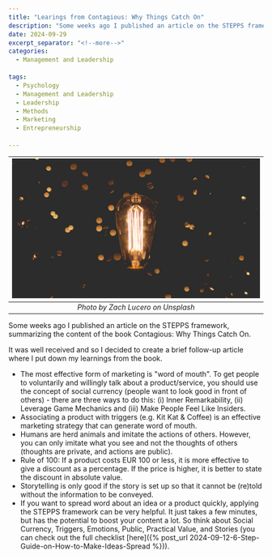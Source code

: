 ```yaml
---
title: "Learings from Contagious: Why Things Catch On"
description: "Some weeks ago I published an article on the STEPPS framework, summarizing the content of the book Contagious: Why Things Catch On. It was well received and so I decided to create a brief follow-up article where I put down my learnings from the book."
date: 2024-09-29
excerpt_separator: "<!--more-->"
categories:
  - Management and Leadership

tags:
  - Psychology
  - Management and Leadership
  - Leadership
  - Methods
  - Marketing
  - Entrepreneurship

---
```


| ![image](/assets/images/zach-lucero-lightbulb-spread-unsplash.jpg) |
|:--:|
| *Photo by Zach Lucero on Unsplash* |

Some weeks ago I published an article on the STEPPS framework, summarizing the content of the book Contagious: Why Things Catch On.

It was well received and so I decided to create a brief follow-up article where I put down my learnings from the book.

- The most effective form of marketing is "word of mouth". To get people to voluntarily and willingly talk about a product/service, you should use the concept of social currency (people want to look good in front of others) - there are three ways to do this: (i) Inner Remarkability, (ii) Leverage Game Mechanics and (iii) Make People Feel Like Insiders.
- Associating a product with triggers (e.g. Kit Kat & Coffee) is an effective marketing strategy that can generate word of mouth.
- Humans are herd animals and imitate the actions of others. However, you can only imitate what you see and not the thoughts of others (thoughts are private, and actions are public).
- Rule of 100: If a product costs EUR 100 or less, it is more effective to give a discount as a percentage. If the price is higher, it is better to state the discount in absolute value.
- Storytelling is only good if the story is set up so that it cannot be (re)told without the information to be conveyed.
- If you want to spread word about an idea or a product quickly, applying the STEPPS framework can be very helpful. It just takes a few minutes, but has the potential to boost your content a lot. So think about Social Currency, Triggers, Emotions, Public, Practical Value, and Stories (you can check out the full checklist [here]({% post_url 2024-09-12-6-Step-Guide-on-How-to-Make-Ideas-Spread %})).